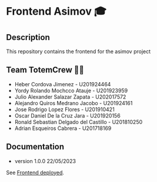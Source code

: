 # Frontend Asimov 🎓

## Description
This repository contains the frontend for the asimov project

## Team TotemCrew 👨‍💻
* Heber Cordova Jimenez - U201924464
* Yordy Rolando Mochcco Atauje - U201923959
* Julio Alexander Salazar Zapata - U202017572
* Alejandro Quiros Medrano Jacobo - U201924161
* Jose Rodrigo Lopez Flores - U201910421
* Oscar Daniel De la Cruz Jara - U201920156
* Ronald Sebastian Delgado del Castillo - U201810250
* Adrian Esqueiros Cabrera - U201718169

## Documentation
* version 1.0.0 22/05/2023

See [Frontend deployed](https://asimov-agile-202202.web.app/).
